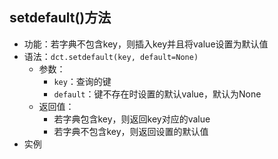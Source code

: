 

## setdefault()方法
* 功能：若字典不包含key，则插入key并且将value设置为默认值
* 语法：`dct.setdefault(key, default=None)`
  * 参数：
    * `key`：查询的键
    * `default`：键不存在时设置的默认value，默认为None
  * 返回值：
    * 若字典包含key，则返回key对应的value
    * 若字典不包含key，则返回设置的默认值
* 实例
